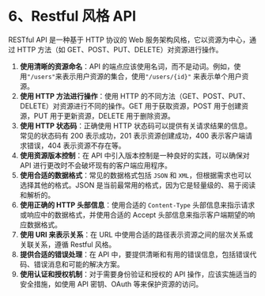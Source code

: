 # 6、Restful 风格 API

RESTful API 是一种基于 HTTP 协议的 Web 服务架构风格，它以资源为中心，通过 HTTP 方法（如 GET、POST、PUT、DELETE）对资源进行操作。

1. **使用清晰的资源命名**：API 的端点应该使用名词，而不是动词。例如，使用`"/users"`来表示用户资源的集合，使用`"/users/{id}"` 来表示单个用户资源。
2. **使用 HTTP 方法进行操作**：使用 HTTP 的不同方法（GET、POST、PUT、DELETE）对资源进行不同的操作。GET 用于获取资源，POST 用于创建资源，PUT 用于更新资源，DELETE 用于删除资源。
3. **使用 HTTP 状态码**：正确使用 HTTP 状态码可以提供有关请求结果的信息。常见的状态码有 200 表示成功，201 表示资源创建成功，400 表示客户端请求错误，404 表示资源不存在等。
4. **使用资源版本控制**：在 API 中引入版本控制是一种良好的实践，可以确保对 API 进行更改时不会破坏现有的客户端应用程序。
5. **使用合适的数据格式**：常见的数据格式包括 `JSON` 和 `XML`，但根据需求也可以选择其他的格式。JSON 是当前最常用的格式，因为它是轻量级的、易于阅读和解析的。
6. **使用正确的 HTTP 头部信息**：使用合适的 `Content-Type` 头部信息来指示请求或响应中的数据格式，并使用合适的 Accept 头部信息来指示客户端期望的响应数据格式。
7. **使用 URI 来表示关系**：在 URL 中使用合适的路径表示资源之间的层次关系或关联关系，遵循 Restful 风格。
8. **提供合适的错误处理**：在 API 中，要提供清晰和有用的错误信息，包括错误代码、错误消息和可能的解决方案。
9. **使用认证和授权机制**：对于需要身份验证和授权的 API 操作，应该实施适当的安全措施，如使用 API 密钥、OAuth 等来保护资源的访问。
